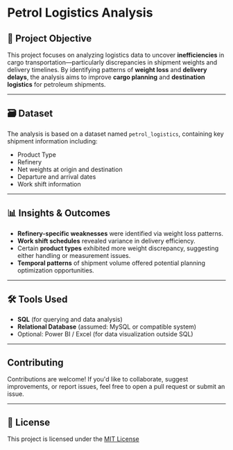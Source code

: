 
#  Petrol Logistics Analysis

## 📌 Project Objective

This project focuses on analyzing logistics data to uncover **inefficiencies** in cargo transportation—particularly discrepancies in shipment weights and delivery timelines. By identifying patterns of **weight loss** and **delivery delays**, the analysis aims to improve **cargo planning** and **destination logistics** for petroleum shipments.

---

## 🗃️ Dataset

The analysis is based on a dataset named `petrol_logistics`, containing key shipment information including:

* Product Type
* Refinery
* Net weights at origin and destination
* Departure and arrival dates
* Work shift information

---

## 📊 Insights & Outcomes

* **Refinery-specific weaknesses** were identified via weight loss patterns.
* **Work shift schedules** revealed variance in delivery efficiency.
* Certain **product types** exhibited more weight discrepancy, suggesting either handling or measurement issues.
* **Temporal patterns** of shipment volume offered potential planning optimization opportunities.

---

## 🛠️ Tools Used

* **SQL** (for querying and data analysis)
* **Relational Database** (assumed: MySQL or compatible system)
* Optional: Power BI / Excel (for data visualization outside SQL)

---

##  Contributing

Contributions are welcome! If you'd like to collaborate, suggest improvements, or report issues, feel free to open a pull request or submit an issue.

---

## 📄 License

This project is licensed under the [MIT License](LICENSE)
